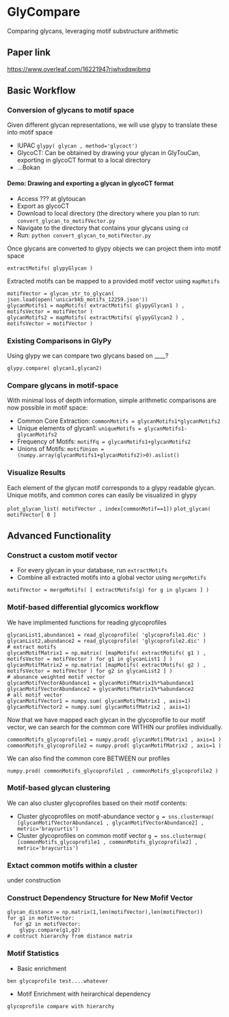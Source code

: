 # GlyCompare
Comparing glycans, leveraging motif substructure arithmetic 

## Paper link
https://www.overleaf.com/16221947rjwhxdqwjbmq

## Basic Workflow

### Conversion of glycans to motif space

Given different glycan representations, we will use glypy to translate these into motif space

- IUPAC ```glypy( glycan , method='glycoct') ```
- GlycoCT: Can be obtained by drawing your glycan in GlyTouCan, exporting in glycoCT format to a local directory 
- ...Bokan

#### Demo: Drawing and exporting a glycan in glycoCT format
- Access ??? at glytoucan
- Export as glycoCT
- Download to local directory (the directory where you plan to run: ```convert_glycan_to_motifVector.py```
- Navigate to the directory that contains your glycans using ```cd```
- Run: ```python convert_glycan_to_motifVector.py```

Once glycans are converted to glypy objects we can project them into motif space

```extractMotifs( glypyGlycan )```

Extracted motifs can be mapped to a provided motif vector using ```mapMotifs```

```
motifVector = glycan_str_to_glycan( json.load(open('unicarbkb_motifs_12259.json')) 
glycanMotifs1 = mapMotifs( extractMotifs( glypyGlycan1 ) , motifsVector = motifVector ) 
glycanMotifs2 = mapMotifs( extractMotifs( glypyGlycan2 ) , motifsVector = motifVector ) 
```
### Existing Comparisons in GlyPy
Using glypy we can compare two glycans based on ____?
```
glypy.compare( glycan1,glycan2) 
```

### Compare glycans in motif-space

With minimal loss of depth information, simple arithmetic comparisons are now possible in motif space:

- Common Core Extraction: ```commonMotifs = glycanMotifs1*glycanMotifs2```
- Unique elements of glycan1: ```uniqueMotifs = glycanMotifs1-glycanMotifs2```
- Frequency of Motifs: ```motifFq = glycanMotifs1+glycanMotifs2```
- Unions of Motifs: ```motifUnion = (numpy.array(glycanMotifs1+glycanMotifs2)>0).aslist()```

### Visualize Results

Each element of the glycan motif corresponds to a glypy readable glycan. Unique motifs, and common cores can easily be visualized in glypy

```plot_glycan_list( motifVector , index[commonMotif==1])```
```plot_glycan( motifVector[ 0 ]```

## Advanced Functionality

### Construct a custom motif vector
- For every glycan in your database, run ```extractMotifs```
- Combine all extracted motifs into a global vector using ```mergeMotifs```
```
motifVector = mergeMotifs( [ extractMotifs(g) for g in glycans ] )
```
### Motif-based differential glycomics workflow

We have implimented functions for reading glycoprofiles
```
glycanList1,abundance1 = read_glycoprofile( 'glycoprofile1.dic' )
glycanList2,abundance2 = read_glycoprofile( 'glycoprofile2.dic' )
# extract motifs
glycanMotifMatrix1 = np.matrix( [mapMotifs( extractMotifs( g1 ) , motifsVector = motifVector ) for g1 in glycanList1 ] )
glycanMotifMatrix2 = np.matrix( [mapMotifs( extractMotifs( g2 ) , motifsVector = motifVector ) for g2 in glycanList2 ] )
# abunance weighted motif vector
glycanMotifVectorAbundance1 = glycanMotifMatrix1%*%abundance1
glycanMotifVectorAbundance2 = glycanMotifMatrix1%*%abundance2
# all motif vector
glycanMotifVector1 = numpy.sum( glycanMotifMatrix1 , axis=1)
glycanMotifVector2 = numpy.sum( glycanMotifMatrix2 , axis=1)
```
Now that we have mapped each glycan in the glycoprofile to our motif vector, we can search for the common core WITHIN our profiles individually. 
```
commonMotifs_glycoprofile1 = numpy.prod( glycanMotifMatrix1 , axis=1 )
commonMotifs_glycoprofile2 = numpy.prod( glycanMotifMatrix2 , axis=1 )
```
We can also find the common core BETWEEN our profiles
```
numpy.prod( commonMotifs_glycoprofile1 , commonMotifs_glycoprofile2 )
```

### Motif-based glycan clustering
We can also cluster glycoprofiles based on their motif contents:

- Cluster glycoprofiles on motif-abundance vector
```g = sns.clustermap( [glycanMotifVectorAbundance1 , glycanMotifVectorAbundance2] , metric='braycurtis')```
- Cluster glycoprofiles on common motif vector
```g = sns.clustermap( [commonMotifs_glycoprofile1 , commonMotifs_glycoprofile2] , metric='braycurtis')```

### Extact common motifs within a cluster
under construction

### Construct Dependency Structure for New Mofif Vector
```
glycan_distance = np.matrix(1,len(motifVector),len(motifVector))
for g1 in mofitVector:
  for g2 in motifVector:
    glypy.compare(g1,g2)
# contruct hierarchy from distance matrix
```

### Motif Statistics 

- Basic enrichment
```
ben glycoprofile test....whatever
```
- Motif Enrichment with heirarchical dependency 
```
glycoprofile compare with hierarchy
```
